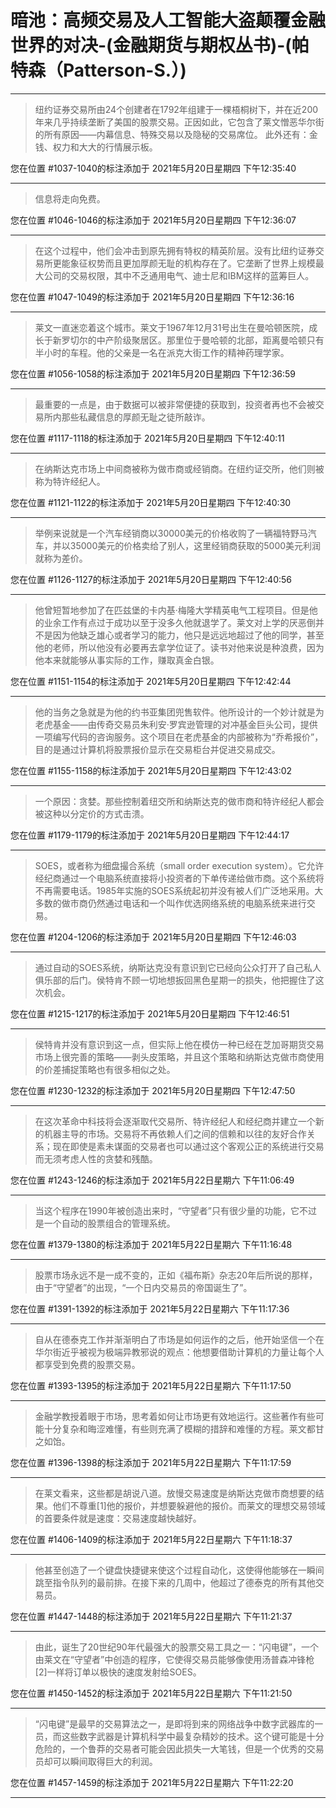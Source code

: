 # 暗池：高频交易及人工智能大盗颠覆金融世界的对决-(金融期货与期权丛书)-(帕特森（Patterson-S.）)

---

> 纽约证券交易所由24个创建者在1792年组建于一棵梧桐树下，并在近200年来几乎持续垄断了美国的股票交易。正因如此，它包含了莱文憎恶华尔街的所有原因——内幕信息、特殊交易以及隐秘的交易席位。 此外还有：金钱、权力和大大的行情展示板。

您在位置 #1037-1040的标注添加于 2021年5月20日星期四 下午12:35:40

---

> 信息将走向免费。

您在位置 #1046-1046的标注添加于 2021年5月20日星期四 下午12:36:07

---

> 在这个过程中，他们会冲击到原先拥有特权的精英阶层。没有比纽约证券交易所更能象征权势而且更加厚颜无耻的机构存在了。它垄断了世界上规模最大公司的交易权限，其中不乏通用电气、迪士尼和IBM这样的蓝筹巨人。

您在位置 #1047-1049的标注添加于 2021年5月20日星期四 下午12:36:16

---

> 莱文一直迷恋着这个城市。莱文于1967年12月31号出生在曼哈顿医院，成长于新罗切尔的中产阶级聚居区。那里位于曼哈顿的北部，距离曼哈顿只有半小时的车程。他的父亲是一名在派克大街工作的精神药理学家。

您在位置 #1056-1058的标注添加于 2021年5月20日星期四 下午12:36:59

---

> 最重要的一点是，由于数据可以被非常便捷的获取到，投资者再也不会被交易所内那些私藏信息的厚颜无耻之徒所敲诈。

您在位置 #1117-1118的标注添加于 2021年5月20日星期四 下午12:40:11

---

> 在纳斯达克市场上中间商被称为做市商或经销商。在纽约证交所，他们则被称为特许经纪人。

您在位置 #1121-1122的标注添加于 2021年5月20日星期四 下午12:40:30

---

> 举例来说就是一个汽车经销商以30000美元的价格收购了一辆福特野马汽车，并以35000美元的价格卖给了别人，这里经销商获取的5000美元利润就称为差价。

您在位置 #1126-1127的标注添加于 2021年5月20日星期四 下午12:40:56

---

> 他曾短暂地参加了在匹兹堡的卡内基·梅隆大学精英电气工程项目。但是他的业余工作有点过于成功以至于没多久他就退学了。莱文对上学的厌恶倒并不是因为他缺乏雄心或者学习的能力，他只是远远地超过了他的同学，甚至他的老师，所以他没有必要再去拿学位证了。读书对他来说是种浪费，因为他本来就能够从事实际的工作，赚取真金白银。

您在位置 #1151-1154的标注添加于 2021年5月20日星期四 下午12:42:44

---

> 他的当务之急就是为他的约书亚集团兜售软件。他所设计的一个妙计就是为老虎基金——由传奇交易员朱利安·罗宾逊管理的对冲基金巨头公司，提供一项编写代码的咨询服务。这个项目在老虎基金的内部被称为“乔希报价”，目的是通过计算机将股票报价显示在交易柜台并促进交易成交。

您在位置 #1155-1158的标注添加于 2021年5月20日星期四 下午12:43:02

---

> 一个原因：贪婪。那些控制着纽交所和纳斯达克的做市商和特许经纪人都会被这种以分定价的方式击溃。

您在位置 #1179-1179的标注添加于 2021年5月20日星期四 下午12:44:17

---

> SOES，或者称为细盘撮合系统（small order execution system）。它允许经纪商通过一个电脑系统直接将小投资者的下单传递给做市商。这个系统将不再需要电话。1985年实施的SOES系统起初并没有被人们广泛地采用。大多数的做市商仍然通过电话和一个叫作优选网络系统的电脑系统来进行交易。

您在位置 #1204-1206的标注添加于 2021年5月20日星期四 下午12:46:03

---

> 通过自动的SOES系统，纳斯达克没有意识到它已经向公众打开了自己私人俱乐部的后门。侯特肯不顾一切地想扳回黑色星期一的损失，他把握住了这次机会。

您在位置 #1215-1217的标注添加于 2021年5月20日星期四 下午12:46:51

---

> 侯特肯并没有意识到这一点，但实际上他在模仿一种已经在芝加哥期货交易市场上很完善的策略——剥头皮策略，并且这个策略和纳斯达克做市商使用的价差捕捉策略也有很多相似之处。

您在位置 #1230-1232的标注添加于 2021年5月20日星期四 下午12:47:50

---

> 在这次革命中科技将会逐渐取代交易所、特许经纪人和经纪商并建立一个新的机器主导的市场。交易将不再依赖人们之间的信赖和以往的友好合作关系；现在即使是素未谋面的交易者也可以通过这个客观公正的系统进行交易而无须考虑人性的贪婪和残酷。

您在位置 #1243-1246的标注添加于 2021年5月22日星期六 下午11:06:49

---

> 当这个程序在1990年被创造出来时，“守望者”只有很少量的功能，它不过是一个自动的股票组合的管理系统。

您在位置 #1379-1380的标注添加于 2021年5月22日星期六 下午11:16:48

---

> 股票市场永远不是一成不变的，正如《福布斯》杂志20年后所说的那样，由于“守望者”的出现，“一个日内交易员的帝国诞生了”。

您在位置 #1391-1392的标注添加于 2021年5月22日星期六 下午11:17:36

---

> 自从在德泰克工作并渐渐明白了市场是如何运作的之后，他开始坚信一个在华尔街近乎被视为极端异教邪说的观点：他想要借助计算机的力量让每个人都享受到免费的股票交易。

您在位置 #1393-1395的标注添加于 2021年5月22日星期六 下午11:17:50

---

> 金融学教授着眼于市场，思考着如何让市场更有效地运行。这些著作有些可能十分复杂和晦涩难懂，有些则充满了模糊的措辞和难懂的方程。莱文都甘之如饴。

您在位置 #1396-1398的标注添加于 2021年5月22日星期六 下午11:17:59

---

> 在莱文看来，这些都是胡说八道。放慢交易速度是纳斯达克做市商想要的结果。他们不尊重[1]他的报价，并想要躲避他的报价。而莱文的理想交易领域的首要条件就是速度：交易速度越快越好。

您在位置 #1406-1409的标注添加于 2021年5月22日星期六 下午11:18:37

---

> 他甚至创造了一个键盘快捷键来使这个过程自动化，这使得他能够在一瞬间跳至指令队列的最前排。在接下来的几周中，他超过了德泰克的所有其他交易员。

您在位置 #1447-1448的标注添加于 2021年5月22日星期六 下午11:21:37

---

> 由此，诞生了20世纪90年代最强大的股票交易工具之一：“闪电键”，一个由莱文在“守望者”中创造的程序，它使得交易员能够像使用汤普森冲锋枪[2]一样将订单以极快的速度发射给SOES。

您在位置 #1450-1452的标注添加于 2021年5月22日星期六 下午11:21:50

---

> “闪电键”是最早的交易算法之一，是即将到来的网络战争中数字武器库的一员，而这些数字武器是计算机科学中最复杂精妙的技术。这个键可能是十分危险的，一个鲁莽的交易者可能会因此损失一大笔钱，但是一个优秀的交易员却可以瞬间取得巨大的利润。

您在位置 #1457-1459的标注添加于 2021年5月22日星期六 下午11:22:20

---

